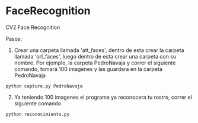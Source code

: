# FaceRecognition
CV2 Face Recognition

Pasos:

1. Crear una carpeta llamada 'att_faces', dentro de esta crear la carpeta llamada 'orl_faces', luego dentro de esta crear una carpeta con su nombre. Por ejemplo, la carpeta PedroNavaja y correr el siguiente comando, tomará 100 imagenes y las guardara en la carpeta PedroNavaja

```
python capture.py PedroNavaja
```

2. Ya teniendo 100 imagenes el programa ya reconocera tu rostro, correr el siguiente comando

```
python reconocimiento.py
```
